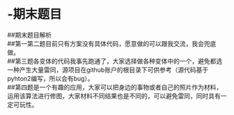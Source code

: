 # -期末题目  
##期末题目解析  
##第一第二题目前只有方案没有具体代码，愿意做的可以跟我交流，我会兜底做。  
##第三题各变体的代码我事先跑通了，大家选择做各种变体中的一个，避免都选一种产生大量雷同，源项目在github账户的根目录下可供参考（源代码基于pyhton2编写，所以会有bug）。  
##第四题是一个有趣的应用，大家可以把身边的事物或者自己的照片作为材料，运用该算法进行修图，大家材料不同结果也是不同的，可以避免雷同，同时具有一定可玩性。  

